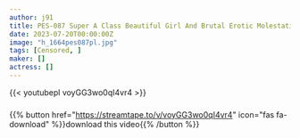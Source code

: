 ```yaml
---
author: j91
title: PES-087 Super A Class Beautiful Girl And Brutal Erotic Molestation PLAY! Bocchi Mesugaki X Young Mako Including Buty! 2 Disc Set
date: 2023-07-20T00:00:00Z
image: "h_1664pes087pl.jpg"
tags: [Censored, ]
maker: []
actress: []
---
```



{{< youtubepl voyGG3wo0qI4vr4 >}}
###

{{% button href="https://streamtape.to/v/voyGG3wo0qI4vr4" icon="fas fa-download" %}}download this video{{% /button %}}
